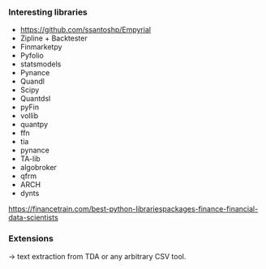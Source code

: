 
### Interesting libraries
* https://github.com/ssantoshp/Empyrial
* Zipline + Backtester
* Finmarketpy
* Pyfolio
* statsmodels
* Pynance
* Quandl
* Scipy
* Quantdsl
* pyFin
* vollib
* quantpy
* ffn
* tia
* pynance
* TA-lib
* algobroker
* qfrm
* ARCH
* dynts


https://financetrain.com/best-python-librariespackages-finance-financial-data-scientists

### Extensions

-> text extraction from TDA or any arbitrary CSV tool.

